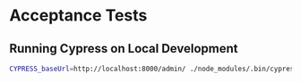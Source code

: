 # Acceptance Tests

## Running Cypress on Local Development

```sh
CYPRESS_baseUrl=http://localhost:8000/admin/ ./node_modules/.bin/cypress open
```
